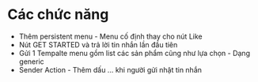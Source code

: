 # Các chức năng

- Thêm persistent menu - Menu cố định thay cho nút Like
- Nút GET STARTED và trả lời tin nhắn lần đầu tiên
- Gửi 1 Tempalte menu gồm list các sản phẩm cũng như lựa chọn - Dạng generic
- Sender Action - Thêm dấu ... khi người gửi nhật tin nhắn
